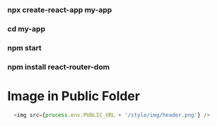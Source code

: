 <h3>npx create-react-app my-app</h3>

<h3>cd my-app</h3>

<h3>npm start</h3>

<h3>npm install react-router-dom</h3>

# Image in Public Folder

```react.js
  <img src={process.env.PUBLIC_URL + '/style/img/header.png'} />
```
